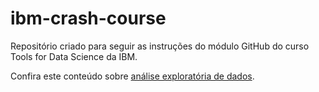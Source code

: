 # ibm-crash-course
Repositório criado para seguir as instruções do módulo GitHub do curso Tools for Data Science da IBM.

Confira este conteúdo sobre [análise exploratória de dados](https://nbviewer.org/github/Tanu-N-Prabhu/Python/blob/master/Exploratory_data_Analysis.ipynb?utm_medium=Exinfluencer&utm_source=Exinfluencer&utm_content=000026UJ&utm_term=10006555&utm_id=NA-SkillsNetwork-wwwcourseraorg-SkillsNetworkCoursesIBMDeveloperSkillsNetworkDS0105ENSkillsNetwork20083975-2022-01-01).


